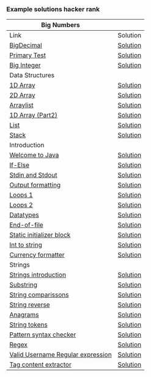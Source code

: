 <H3>Example solutions hacker rank</H3>

| Big Numbers | |
|-------------|-|
| Link | Solution |
|[BigDecimal](https://www.hackerrank.com/challenges/java-bigdecimal)|[Solution](https://github.com/Kontowicz/hackerRank/blob/master/src/bigNumber/BigDecimal_.java)|
|[Primary Test](https://www.hackerrank.com/challenges/java-primality-test)|[Solution](https://github.com/Kontowicz/hackerRank/blob/master/src/bigNumber/PrimaryTest.java)|
|[Big Integer](https://www.hackerrank.com/challenges/java-biginteger)|[Solution](https://github.com/Kontowicz/hackerRank/blob/master/src/bigNumber/BigInteger_.java)|
| Data Structures ||
|[1D Array](https://www.hackerrank.com/challenges/java-1d-array-introduction)|[Solution](https://github.com/Kontowicz/hackerRank/blob/master/src/DataStructures/java1DArray.java)|
|[2D Array](https://www.hackerrank.com/challenges/java-2d-array)|[Solution](https://github.com/Kontowicz/hackerRank/blob/master/src/DataStructures/java2DArray.java)|
|[Arraylist](https://www.hackerrank.com/challenges/java-arraylist)|[Solution](https://github.com/Kontowicz/hackerRank/blob/master/src/DataStructures/JavaArrayList.java)|
|[1D Array (Part2)](https://www.hackerrank.com/challenges/java-1d-array)|[Solution](https://github.com/Kontowicz/hackerRank/blob/master/src/DataStructures/java1DArrayPart2.java)|
|[List](https://www.hackerrank.com/challenges/java-list)|[Solution](https://github.com/Kontowicz/hackerRank/blob/master/src/DataStructures/javaList.java)|
|[Stack](https://www.hackerrank.com/challenges/java-stack)|[Solution](https://github.com/Kontowicz/hackerRank/blob/master/src/DataStructures/javaStack.java)|
| Introduction ||
|[Welcome to Java](https://www.hackerrank.com/challenges/welcome-to-java)|[Solution](https://github.com/Kontowicz/hackerRank/blob/master/src/Introdution/WelcomeToJava.java)|
|[If-Else](https://www.hackerrank.com/challenges/java-if-else)|[Solution](https://github.com/Kontowicz/hackerRank/blob/master/src/Introdution/JavaIfElse.java)|
|[Stdin and Stdout](https://www.hackerrank.com/challenges/java-stdin-stdout)|[Solution](https://github.com/Kontowicz/hackerRank/blob/master/src/Introdution/JavaStdinAdnStdout2.java)|
|[Output formatting](https://www.hackerrank.com/challenges/java-output-formatting)|[Solution](https://github.com/Kontowicz/hackerRank/blob/master/src/Introdution/JavaOutputFormatting.java)|
|[Loops 1](https://www.hackerrank.com/challenges/java-loops-i)|[Solution](https://github.com/Kontowicz/hackerRank/blob/master/src/Introdution/JavaLoopsI.java)|
|[Loops 2](https://www.hackerrank.com/challenges/java-loops)|[Solution](https://github.com/Kontowicz/hackerRank/blob/master/src/Introdution/JavaLoopsII.java)|
|[Datatypes](https://www.hackerrank.com/challenges/java-datatypes)|[Solution](https://github.com/Kontowicz/hackerRank/blob/master/src/Introdution/JavaDatatypes.java)|
|[End-of-file](https://www.hackerrank.com/challenges/java-end-of-file)|[Solution](https://github.com/Kontowicz/hackerRank/blob/master/src/Introdution/JavaEndOfFile.java)|
|[Static initializer block](https://www.hackerrank.com/challenges/java-static-initializer-block)|[Solution](https://github.com/Kontowicz/hackerRank/blob/master/src/Introdution/StaticInitializer.java)|
|[Int to string](https://www.hackerrank.com/challenges/java-int-to-string)|[Solution](https://github.com/Kontowicz/hackerRank/blob/master/src/Introdution/javaIntToString.java)|
|[Currency formatter](https://www.hackerrank.com/challenges/java-currency-formatter)|[Solution](https://github.com/Kontowicz/hackerRank/blob/master/src/Introdution/javaCurrencyFormatter.java)|
| Strings ||
|[Strings introduction](https://www.hackerrank.com/challenges/java-strings-introduction)|[Solution](https://github.com/Kontowicz/hackerRank/blob/master/src/Strings/JavaStringsIntroducton.java)|
|[Substring](https://www.hackerrank.com/challenges/java-substring)|[Solution](https://github.com/Kontowicz/hackerRank/blob/master/src/Strings/JavaSubstring.java)|
|[String comparissons](https://www.hackerrank.com/challenges/java-string-compare)|[Solution](https://github.com/Kontowicz/hackerRank/blob/master/src/Strings/JavaSubstringComparisons.java)|
|[String reverse](https://www.hackerrank.com/challenges/java-string-reverse)|[Solution](https://github.com/Kontowicz/hackerRank/blob/master/src/Strings/JavaStringReverse.java)|
|[Anagrams](https://www.hackerrank.com/challenges/java-anagrams)|[Solution](https://github.com/Kontowicz/hackerRank/blob/master/src/Strings/JavaAnagrams.java)|
|[String tokens](https://www.hackerrank.com/challenges/java-string-tokens)|[Solution](https://github.com/Kontowicz/hackerRank/blob/master/src/Strings/JavaStringTokens.java)|
|[Pattern syntax checker](https://www.hackerrank.com/challenges/pattern-syntax-checker)|[Solution](https://github.com/Kontowicz/hackerRank/blob/master/src/Strings/PatternSyntaxChecker.java)|
|[Regex](https://www.hackerrank.com/challenges/java-regex)|[Solution](https://github.com/Kontowicz/hackerRank/blob/master/src/Strings/JavaRegex.java)|
|[Valid Username Regular expression](https://www.hackerrank.com/challenges/valid-username-checker)|[Solution](https://github.com/Kontowicz/hackerRank/blob/master/src/Strings/validUsername.java)|
|[Tag content extractor](https://www.hackerrank.com/challenges/tag-content-extractor)|[Solution](https://github.com/Kontowicz/hackerRank/blob/master/src/Strings/tagContectExtractor.java)|